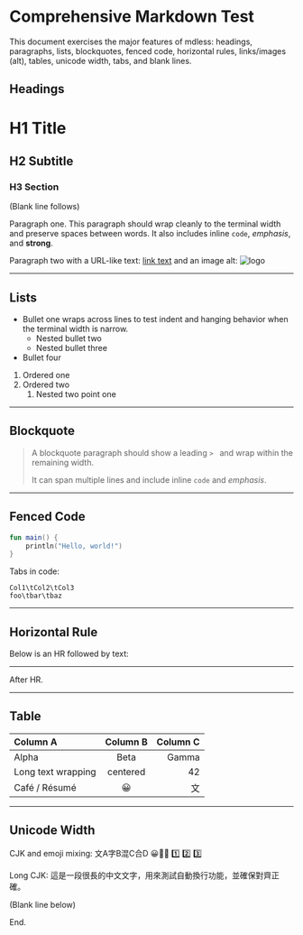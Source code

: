 # Comprehensive Markdown Test

This document exercises the major features of mdless: headings, paragraphs, lists, blockquotes, fenced code, horizontal rules, links/images (alt), tables, unicode width, tabs, and blank lines.

## Headings

# H1 Title
## H2 Subtitle
### H3 Section

(Blank line follows)


Paragraph one. This paragraph should wrap cleanly to the terminal width and preserve spaces between words. It also includes inline `code`, *emphasis*, and **strong**.

Paragraph two with a URL-like text: [link text](https://example.com) and an image alt: ![logo](image.png)

---

## Lists

- Bullet one wraps across lines to test indent and hanging behavior when the terminal width is narrow.
  - Nested bullet two
  - Nested bullet three
- Bullet four

1. Ordered one
2. Ordered two
   1. Nested two point one

---

## Blockquote

> A blockquote paragraph should show a leading `> ` and wrap within the remaining width.
>
> It can span multiple lines and include inline `code` and *emphasis*.

---

## Fenced Code

```kotlin
fun main() {
    println("Hello, world!")
}
```

Tabs in code:

```
Col1\tCol2\tCol3
foo\tbar\tbaz
```

---

## Horizontal Rule

Below is an HR followed by text:

---

After HR.

---

## Table

| Column A           | Column B | Column C |
|:-------------------|:--------:|---------:|
| Alpha              |  Beta    |   Gamma  |
| Long text wrapping | centered |     42   |
| Café / Résumé   |   😀     |    文    |

---

## Unicode Width

CJK and emoji mixing: 文A字B混C合D 😀👍🏽 1️⃣ 2️⃣ 3️⃣

Long CJK: 這是一段很長的中文文字，用來測試自動換行功能，並確保對齊正確。

(Blank line below)


End.
